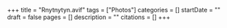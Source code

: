 +++
title = "Rnytnytyn.avif"
tags = ["Photos"]
categories = []
startDate = ""
draft = false
pages = []
description = ""
citations = []
+++
